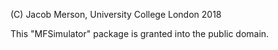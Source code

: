 (C) Jacob Merson, University College London 2018

This "MFSimulator" package is granted into the public domain.